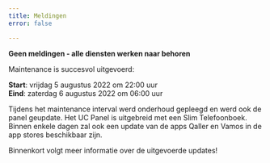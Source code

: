 ```yaml
---
title: Meldingen
error: false

---
```

**Geen meldingen - alle diensten werken naar behoren**

Maintenance is succesvol uitgevoerd:

**Start**: vrijdag 5 augustus 2022 om 22:00 uur  
**Eind**: zaterdag 6 augustus 2022 om 06:00 uur

Tijdens het maintenance interval werd onderhoud gepleegd en werd ook de panel geupdate. Het UC Panel is uitgebreid met een Slim Telefoonboek. Binnen enkele dagen zal ook een update van de apps Qaller en Vamos in de app stores beschikbaar zijn.  

Binnenkort volgt meer informatie over de uitgevoerde updates!